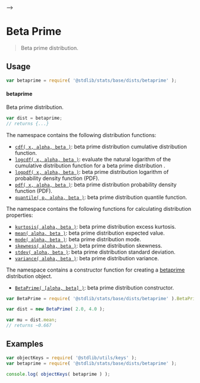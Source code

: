     

-->

# Beta Prime

> Beta prime distribution.

<section class="usage">

## Usage

```javascript
var betaprime = require( '@stdlib/stats/base/dists/betaprime' );
```

#### betaprime

Beta prime distribution.

```javascript
var dist = betaprime;
// returns {...}
```

The namespace contains the following distribution functions:

<!-- <toc pattern="*+(cdf|pdf|mgf|quantile)*"> -->

<div class="namespace-toc">

-   <span class="signature">[`cdf( x, alpha, beta )`][@stdlib/stats/base/dists/betaprime/cdf]</span><span class="delimiter">: </span><span class="description">beta prime distribution cumulative distribution function.</span>
-   <span class="signature">[`logcdf( x, alpha, beta )`][@stdlib/stats/base/dists/betaprime/logcdf]</span><span class="delimiter">: </span><span class="description">evaluate the natural logarithm of the cumulative distribution function for a beta prime distribution .</span>
-   <span class="signature">[`logpdf( x, alpha, beta )`][@stdlib/stats/base/dists/betaprime/logpdf]</span><span class="delimiter">: </span><span class="description">beta prime distribution logarithm of probability density function (PDF).</span>
-   <span class="signature">[`pdf( x, alpha, beta )`][@stdlib/stats/base/dists/betaprime/pdf]</span><span class="delimiter">: </span><span class="description">beta prime distribution probability density function (PDF).</span>
-   <span class="signature">[`quantile( p, alpha, beta )`][@stdlib/stats/base/dists/betaprime/quantile]</span><span class="delimiter">: </span><span class="description">beta prime distribution quantile function.</span>

</div>

<!-- </toc> -->

The namespace contains the following functions for calculating distribution properties:

<!-- <toc pattern="*+(entropy|kurtosis|mean|median|mode|skewness|stdev|variance)*"> -->

<div class="namespace-toc">

-   <span class="signature">[`kurtosis( alpha, beta )`][@stdlib/stats/base/dists/betaprime/kurtosis]</span><span class="delimiter">: </span><span class="description">beta prime distribution excess kurtosis.</span>
-   <span class="signature">[`mean( alpha, beta )`][@stdlib/stats/base/dists/betaprime/mean]</span><span class="delimiter">: </span><span class="description">beta prime distribution expected value.</span>
-   <span class="signature">[`mode( alpha, beta )`][@stdlib/stats/base/dists/betaprime/mode]</span><span class="delimiter">: </span><span class="description">beta prime distribution mode.</span>
-   <span class="signature">[`skewness( alpha, beta )`][@stdlib/stats/base/dists/betaprime/skewness]</span><span class="delimiter">: </span><span class="description">beta prime distribution skewness.</span>
-   <span class="signature">[`stdev( alpha, beta )`][@stdlib/stats/base/dists/betaprime/stdev]</span><span class="delimiter">: </span><span class="description">beta prime distribution standard deviation.</span>
-   <span class="signature">[`variance( alpha, beta )`][@stdlib/stats/base/dists/betaprime/variance]</span><span class="delimiter">: </span><span class="description">beta prime distribution variance.</span>

</div>

<!-- </toc> -->

The namespace contains a constructor function for creating a [betaprime][betaprime-distribution] distribution object.

<!-- <toc pattern="*ctor*"> -->

<div class="namespace-toc">

-   <span class="signature">[`BetaPrime( [alpha, beta] )`][@stdlib/stats/base/dists/betaprime/ctor]</span><span class="delimiter">: </span><span class="description">beta prime distribution constructor.</span>

</div>

<!-- </toc> -->

```javascript
var BetaPrime = require( '@stdlib/stats/base/dists/betaprime' ).BetaPrime;

var dist = new BetaPrime( 2.0, 4.0 );

var mu = dist.mean;
// returns ~0.667
```

</section>

<!-- /.usage -->

<section class="examples">

## Examples

<!-- TODO: better examples -->

<!-- eslint no-undef: "error" -->

```javascript
var objectKeys = require( '@stdlib/utils/keys' );
var betaprime = require( '@stdlib/stats/base/dists/betaprime' );

console.log( objectKeys( betaprime ) );
```

</section>

<!-- /.examples -->

<!-- Section for related `stdlib` packages. Do not manually edit this section, as it is automatically populated. -->

<section class="related">

</section>

<!-- /.related -->

<!-- Section for all links. Make sure to keep an empty line after the `section` element and another before the `/section` close. -->

<section class="links">

[betaprime-distribution]: https://en.wikipedia.org/wiki/Beta_prime_distribution

<!-- <toc-links> -->

[@stdlib/stats/base/dists/betaprime/ctor]: https://github.com/Rejoan-Sardar/Big-Project-with-stdlib/tree/main/lib/node_modules/%40stdlib/stats/base/dists/betaprime/ctor

[@stdlib/stats/base/dists/betaprime/kurtosis]: https://github.com/Rejoan-Sardar/Big-Project-with-stdlib/tree/main/lib/node_modules/%40stdlib/stats/base/dists/betaprime/kurtosis

[@stdlib/stats/base/dists/betaprime/mean]: https://github.com/Rejoan-Sardar/Big-Project-with-stdlib/tree/main/lib/node_modules/%40stdlib/stats/base/dists/betaprime/mean

[@stdlib/stats/base/dists/betaprime/mode]: https://github.com/Rejoan-Sardar/Big-Project-with-stdlib/tree/main/lib/node_modules/%40stdlib/stats/base/dists/betaprime/mode

[@stdlib/stats/base/dists/betaprime/skewness]: https://github.com/Rejoan-Sardar/Big-Project-with-stdlib/tree/main/lib/node_modules/%40stdlib/stats/base/dists/betaprime/skewness

[@stdlib/stats/base/dists/betaprime/stdev]: https://github.com/Rejoan-Sardar/Big-Project-with-stdlib/tree/main/lib/node_modules/%40stdlib/stats/base/dists/betaprime/stdev

[@stdlib/stats/base/dists/betaprime/variance]: https://github.com/Rejoan-Sardar/Big-Project-with-stdlib/tree/main/lib/node_modules/%40stdlib/stats/base/dists/betaprime/variance

[@stdlib/stats/base/dists/betaprime/cdf]: https://github.com/Rejoan-Sardar/Big-Project-with-stdlib/tree/main/lib/node_modules/%40stdlib/stats/base/dists/betaprime/cdf

[@stdlib/stats/base/dists/betaprime/logcdf]: https://github.com/Rejoan-Sardar/Big-Project-with-stdlib/tree/main/lib/node_modules/%40stdlib/stats/base/dists/betaprime/logcdf

[@stdlib/stats/base/dists/betaprime/logpdf]: https://github.com/Rejoan-Sardar/Big-Project-with-stdlib/tree/main/lib/node_modules/%40stdlib/stats/base/dists/betaprime/logpdf

[@stdlib/stats/base/dists/betaprime/pdf]: https://github.com/Rejoan-Sardar/Big-Project-with-stdlib/tree/main/lib/node_modules/%40stdlib/stats/base/dists/betaprime/pdf

[@stdlib/stats/base/dists/betaprime/quantile]: https://github.com/Rejoan-Sardar/Big-Project-with-stdlib/tree/main/lib/node_modules/%40stdlib/stats/base/dists/betaprime/quantile

<!-- </toc-links> -->

</section>

<!-- /.links -->
